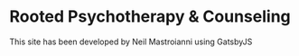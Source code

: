 # Rooted Psychotherapy & Counseling

This site has been developed by Neil Mastroianni using GatsbyJS
